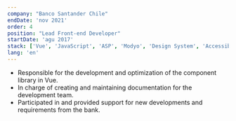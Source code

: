 ```yaml
---
company: "Banco Santander Chile"
endDate: 'nov 2021'
order: 4
position: "Lead Front-end Developer"
startDate: 'agu 2017'
stack: ['Vue', 'JavaScript', 'ASP', 'Modyo', 'Design System', 'Accessibility', 'HTML5', 'CSS3']
lang: 'en'
---
```


- Responsible for the development and optimization of the component library in Vue.
- In charge of creating and maintaining documentation for the development team.
- Participated in and provided support for new developments and requirements from the bank.